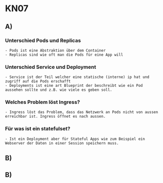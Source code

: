 # KN07

## A)
### Unterschied Pods und Replicas
    - Pods ist eine Abstraktion über dem Container
    - Replicas sind wie oft man die Pods für eine App will
### Unterschied Service und Deployment
    - Service ist der Teil welcher eine statische (interne) ip hat und zugriff auf die Pods erschafft
    - Deployments ist eine art Blueprint der beschreibt wie ein Pod aussehen sollte und z.B. wie viele es geben soll.
### Welches Problem löst Ingress?
    - Ingress löst das Problem, dass das Netzwerk an Pods nicht von aussen erreichbar ist. Ingress öffnet es nach aussen.
### Für was ist ein statefulset?
    - Ist ein Deployment aber für Stateful Apps wie zum Beispiel ein Webserver der Daten in einer Session speichern muss.


## B)



## B)

